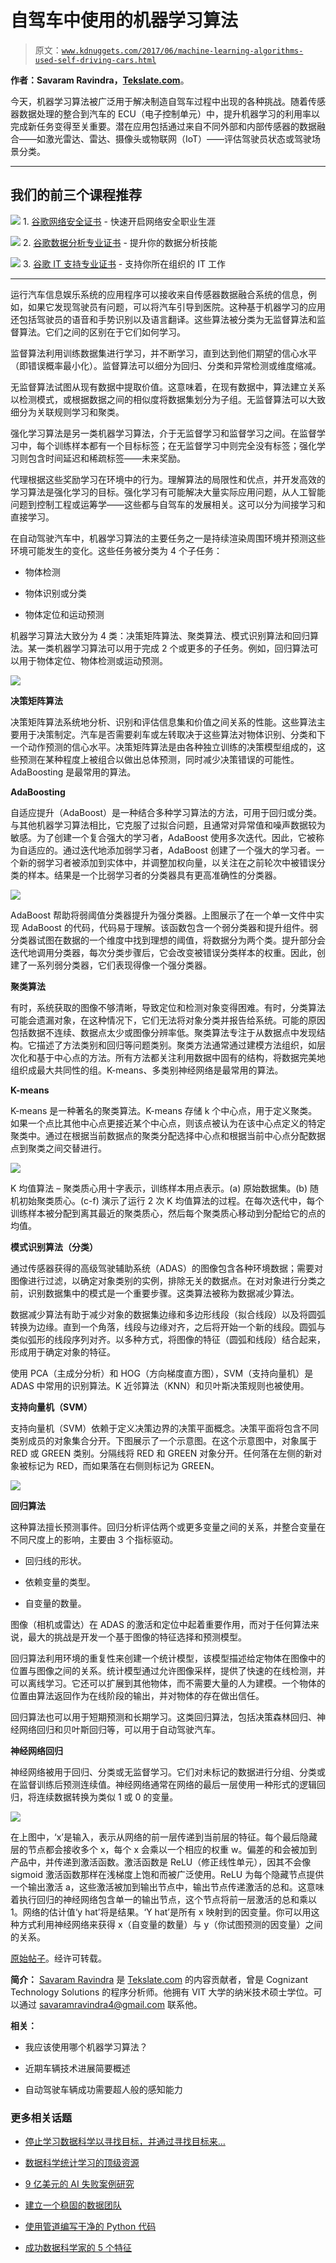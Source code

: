 # 自驾车中使用的机器学习算法

> 原文：[`www.kdnuggets.com/2017/06/machine-learning-algorithms-used-self-driving-cars.html`](https://www.kdnuggets.com/2017/06/machine-learning-algorithms-used-self-driving-cars.html)

**作者：Savaram Ravindra，[Tekslate.com](https://tekslate.com/)**。

今天，机器学习算法被广泛用于解决制造自驾车过程中出现的各种挑战。随着传感器数据处理的整合到汽车的 ECU（电子控制单元）中，提升机器学习的利用率以完成新任务变得至关重要。潜在应用包括通过来自不同外部和内部传感器的数据融合——如激光雷达、雷达、摄像头或物联网（IoT）——评估驾驶员状态或驾驶场景分类。

* * *

## 我们的前三个课程推荐

![](img/0244c01ba9267c002ef39d4907e0b8fb.png) 1\. [谷歌网络安全证书](https://www.kdnuggets.com/google-cybersecurity) - 快速开启网络安全职业生涯

![](img/e225c49c3c91745821c8c0368bf04711.png) 2\. [谷歌数据分析专业证书](https://www.kdnuggets.com/google-data-analytics) - 提升你的数据分析技能

![](img/0244c01ba9267c002ef39d4907e0b8fb.png) 3\. [谷歌 IT 支持专业证书](https://www.kdnuggets.com/google-itsupport) - 支持你所在组织的 IT 工作

* * *

运行汽车信息娱乐系统的应用程序可以接收来自传感器数据融合系统的信息，例如，如果它发现驾驶员有问题，可以将汽车引导到医院。这种基于机器学习的应用还包括驾驶员的语音和手势识别以及语言翻译。这些算法被分类为无监督算法和监督算法。它们之间的区别在于它们如何学习。

监督算法利用训练数据集进行学习，并不断学习，直到达到他们期望的信心水平（即错误概率最小化）。监督算法可以细分为回归、分类和异常检测或维度缩减。

无监督算法试图从现有数据中提取价值。这意味着，在现有数据中，算法建立关系以检测模式，或根据数据之间的相似度将数据集划分为子组。无监督算法可以大致细分为关联规则学习和聚类。

强化学习算法是另一类机器学习算法，介于无监督学习和监督学习之间。在监督学习中，每个训练样本都有一个目标标签；在无监督学习中则完全没有标签；强化学习则包含时间延迟和稀疏标签——未来奖励。

代理根据这些奖励学习在环境中的行为。理解算法的局限性和优点，并开发高效的学习算法是强化学习的目标。强化学习有可能解决大量实际应用问题，从人工智能问题到控制工程或运筹学——这些都与自驾车的发展相关。这可以分为间接学习和直接学习。

在自动驾驶汽车中，机器学习算法的主要任务之一是持续渲染周围环境并预测这些环境可能发生的变化。这些任务被分类为 4 个子任务：

+   物体检测

+   物体识别或分类

+   物体定位和运动预测

机器学习算法大致分为 4 类：决策矩阵算法、聚类算法、模式识别算法和回归算法。某一类机器学习算法可以用于完成 2 个或更多的子任务。例如，回归算法可以用于物体定位、物体检测或运动预测。

![](img/20bb2bb20ef161caa33b3c4386c0dd82.png)

**决策矩阵算法**

决策矩阵算法系统地分析、识别和评估信息集和价值之间关系的性能。这些算法主要用于决策制定。汽车是否需要刹车或左转取决于这些算法对物体识别、分类和下一个动作预测的信心水平。决策矩阵算法是由各种独立训练的决策模型组成的，这些预测在某种程度上被组合以做出总体预测，同时减少决策错误的可能性。AdaBoosting 是最常用的算法。

**AdaBoosting**

自适应提升（AdaBoost）是一种结合多种学习算法的方法，可用于回归或分类。与其他机器学习算法相比，它克服了过拟合问题，且通常对异常值和噪声数据较为敏感。为了创建一个复合强大的学习者，AdaBoost 使用多次迭代。因此，它被称为自适应的。通过迭代地添加弱学习者，AdaBoost 创建了一个强大的学习者。一个新的弱学习者被添加到实体中，并调整加权向量，以关注在之前轮次中被错误分类的样本。结果是一个比弱学习者的分类器具有更高准确性的分类器。

![](img/40f514fc3c968143d21cdb06b669a8b2.png)

AdaBoost 帮助将弱阈值分类器提升为强分类器。上图展示了在一个单一文件中实现 AdaBoost 的代码，代码易于理解。该函数包含一个弱分类器和提升组件。弱分类器试图在数据的一个维度中找到理想的阈值，将数据分为两个类。提升部分会迭代地调用分类器，每次分类步骤后，它会改变被错误分类样本的权重。因此，创建了一系列弱分类器，它们表现得像一个强分类器。

**聚类算法**

有时，系统获取的图像不够清晰，导致定位和检测对象变得困难。有时，分类算法可能会遗漏对象，在这种情况下，它们无法将对象分类并报告给系统。可能的原因包括数据不连续、数据点太少或图像分辨率低。聚类算法专注于从数据点中发现结构。它描述了方法类别和回归等问题类别。聚类方法通常通过建模方法组织，如层次化和基于中心点的方法。所有方法都关注利用数据中固有的结构，将数据完美地组织成最大共同性的组。K-means、多类别神经网络是最常用的算法。

**K-means**

K-means 是一种著名的聚类算法。K-means 存储 k 个中心点，用于定义聚类。如果一个点比其他中心点更接近某个中心点，则该点被认为在该中心点定义的特定聚类中。通过在根据当前数据点的聚类分配选择中心点和根据当前中心点分配数据点到聚类之间交替进行。

![](img/26ab7951301321e3d249ce87a4896951.png)

K 均值算法 – 聚类质心用十字表示，训练样本用点表示。(a) 原始数据集。(b) 随机初始聚类质心。(c-f) 演示了运行 2 次 K 均值算法的过程。在每次迭代中，每个训练样本被分配到离其最近的聚类质心，然后每个聚类质心移动到分配给它的点的均值。

**模式识别算法（分类）**

通过传感器获得的高级驾驶辅助系统（ADAS）的图像包含各种环境数据；需要对图像进行过滤，以确定对象类别的实例，排除无关的数据点。在对对象进行分类之前，识别数据集中的模式是一个重要步骤。这类算法被称为数据减少算法。

数据减少算法有助于减少对象的数据集边缘和多边形线段（拟合线段）以及将圆弧转换为边缘。直到一个角落，线段与边缘对齐，之后将开始一个新的线段。圆弧与类似弧形的线段序列对齐。以多种方式，将图像的特征（圆弧和线段）结合起来，形成用于确定对象的特征。

使用 PCA（主成分分析）和 HOG（方向梯度直方图），SVM（支持向量机）是 ADAS 中常用的识别算法。K 近邻算法（KNN）和贝叶斯决策规则也被使用。

**支持向量机（SVM）**

支持向量机（SVM）依赖于定义决策边界的决策平面概念。决策平面将包含不同类别成员的对象集合分开。下图展示了一个示意图。在这个示意图中，对象属于 RED 或 GREEN 类别。分隔线将 RED 和 GREEN 对象分开。任何落在左侧的新对象被标记为 RED，而如果落在右侧则标记为 GREEN。

![](img/dc3ed687c5cfc78b43bc3524e1a665d8.png)

**回归算法**

这种算法擅长预测事件。回归分析评估两个或更多变量之间的关系，并整合变量在不同尺度上的影响，主要由 3 个指标驱动。

+   回归线的形状。

+   依赖变量的类型。

+   自变量的数量。

图像（相机或雷达）在 ADAS 的激活和定位中起着重要作用，而对于任何算法来说，最大的挑战是开发一个基于图像的特征选择和预测模型。

回归算法利用环境的重复性来创建一个统计模型，该模型描述给定物体在图像中的位置与图像之间的关系。统计模型通过允许图像采样，提供了快速的在线检测，并可以离线学习。它还可以扩展到其他物体，而不需要大量的人为建模。一个物体的位置由算法返回作为在线阶段的输出，并对物体的存在做出信任。

回归算法也可以用于短期预测和长期学习。这类回归算法，包括决策森林回归、神经网络回归和贝叶斯回归等，可以用于自动驾驶汽车。

**神经网络回归**

神经网络被用于回归、分类或无监督学习。它们对未标记的数据进行分组、分类或在监督训练后预测连续值。神经网络通常在网络的最后一层使用一种形式的逻辑回归，将连续数据转换为类似 1 或 0 的变量。

![](img/e312a2750e3bde49cead3450d9a17fd7.png)

在上图中，‘x’是输入，表示从网络的前一层传递到当前层的特征。每个最后隐藏层的节点都会接收多个 x，每个 x 会乘以一个相应的权重 w。偏差的和会被加到产品中，并传递到激活函数。激活函数是 ReLU（修正线性单元），因其不会像 sigmoid 激活函数那样在浅梯度上饱和而被广泛使用。ReLU 为每个隐藏节点提供一个输出激活 a，这些激活被加到输出节点中，输出节点传递激活的总和。这意味着执行回归的神经网络包含单一的输出节点，这个节点将前一层激活的总和乘以 1。网络的估计值‘y hat’将是结果。‘Y hat’是所有 x 映射到的因变量。你可以用这种方式利用神经网络来获得 x（自变量的数量）与 y（你试图预测的因变量）之间的关系。

[原始帖子](https://docs.google.com/document/d/1HIuTNmZvXnVh1oiwfsZJYrDSsekqAK-XumK1c8D4g7Q/edit?usp=sharing)。经许可转载。

**简介：** [Savaram Ravindra](https://www.linkedin.com/in/savaram-ravindra-48064641/) 是 [Tekslate.com](https://tekslate.com/) 的内容贡献者，曾是 Cognizant Technology Solutions 的程序分析师。他拥有 VIT 大学的纳米技术硕士学位。可以通过 savaramravindra4@gmail.com 联系他。

**相关：**

+   我应该使用哪个机器学习算法？

+   近期车辆技术进展简要概述

+   自动驾驶车辆成功需要超人般的感知能力

### 更多相关话题

+   [停止学习数据科学以寻找目标，并通过寻找目标来…](https://www.kdnuggets.com/2021/12/stop-learning-data-science-find-purpose.html)

+   [数据科学统计学习的顶级资源](https://www.kdnuggets.com/2021/12/springboard-top-resources-learn-data-science-statistics.html)

+   [9 亿美元的 AI 失败案例研究](https://www.kdnuggets.com/2021/12/9b-ai-failure-examined.html)

+   [建立一个稳固的数据团队](https://www.kdnuggets.com/2021/12/build-solid-data-team.html)

+   [使用管道编写干净的 Python 代码](https://www.kdnuggets.com/2021/12/write-clean-python-code-pipes.html)

+   [成功数据科学家的 5 个特征](https://www.kdnuggets.com/2021/12/5-characteristics-successful-data-scientist.html)
